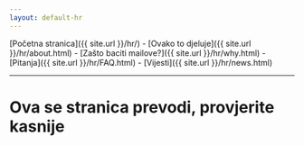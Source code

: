 ```yaml
---
layout: default-hr
---
```

[Početna stranica]({{ site.url }}/hr/) - [Ovako to djeluje]({{ site.url }}/hr/about.html) - [Zašto baciti mailove?]({{ site.url }}/hr/why.html) - [Pitanja]({{ site.url }}/hr/FAQ.html) - [Vijesti]({{ site.url }}/hr/news.html) 

---

# Ova se stranica prevodi, provjerite kasnije
